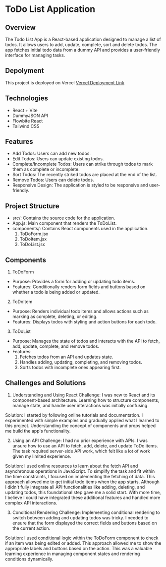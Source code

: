 # ToDo List Application

## Overview

The Todo List App is a React-based application designed to manage a list of todos. It allows users to add, update, complete, sort and delete todos. The app fetches initial todo data from a dummy API and provides a user-friendly interface for managing tasks.


## Depolyment
This project is deployed on Vercel
[Vercel Deployment Link](https://to-do-list-6p35dnqez-nehag2005s-projects.vercel.app)

## Technologies
- React + Vite
- DummyJSON API
- Flowbite React
- Tailwind CSS

## Features
- Add Todos: Users can add new todos.
- Edit Todos: Users can update existing todos.
- Complete/Incomplete Todos: Users can strike through todos to mark them as complete or incomplete.
- Sort Todos: The recently striked todos are placed at the end of the list.
- Remove Todos: Users can delete todos.
- Responsive Design: The application is styled to be responsive and user-friendly.


## Project Structure

- src/: Contains the source code for the application.
- App.js: Main component that renders the ToDoList.
- components/: Contains React components used in the application.
  1. ToDoForm.jsx
  2. ToDoItem.jsx
  3. ToDoList.jsx

## Components
1. ToDoForm
- Purpose: Provides a form for adding or updating todo items.
- Features: Conditionally renders form fields and buttons based on whether a todo is being added or updated.
  
2. ToDoItem
- Purpose: Renders individual todo items and allows actions such as marking as complete, deleting, or editing.
- Features: Displays todos with styling and action buttons for each todo.

3. ToDoList
- Purpose: Manages the state of todos and interacts with the API to fetch, add, update, complete, and remove todos.
- Features:
  1. Fetches todos from an API and updates state.
  2.  Handles adding, updating, completing, and removing todos.
  3.  Sorts todos with incomplete ones appearing first.
 
## Challenges and Solutions
1. Understanding and Using React
Challenge: I was new to React and its component-based architecture. Learning how to structure components, manage state, and handle user interactions was initially confusing.

Solution: I started by following online tutorials and documentation. I experimented with simple examples and gradually applied what I learned to this project. Understanding the concept of components and props helped me build the app's functionality.

2. Using an API
Challenge: I had no prior experience with APIs. I was unsure how to use an API to fetch, add, delete, and update ToDo items. The task required server-side API work, which felt like a lot of work given my limited experience.

Solution: I used online resources to learn about the fetch API and asynchronous operations in JavaScript. To simplify the task and fit within the time constraints, I focused on implementing the fetching of data. This approach allowed me to get initial todo items when the app starts. Although I didn't fully integrate all API functionalities like adding, deleting, and updating todos, this foundational step gave me a solid start. With more time, I believe I could have integrated these additional features and handled more complex API interactions.

3. Conditional Rendering
Challenge: Implementing conditional rendering to switch between adding and updating todos was tricky. I needed to ensure that the form displayed the correct fields and buttons based on the current action.

Solution: I used conditional logic within the ToDoForm component to check if an item was being edited or added. This approach allowed me to show the appropriate labels and buttons based on the action. This was a valuable learning experience in managing component states and rendering conditions dynamically.





